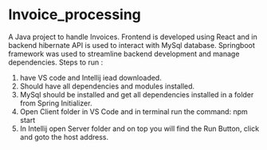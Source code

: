 # Invoice_processing
A Java project to handle Invoices. Frontend is developed using React and in backend  hibernate API is used to interact with MySql database. Springboot framework was used to streamline backend development and manage dependencies.
Steps to run :
1. have VS code and Intellij iead downloaded.
2. Should have all dependencies and modules installed.
3. MySql should be installed and get all dependencies installed in a folder from Spring Initializer.
4. Open Client folder in VS Code and in terminal run the command:
               npm start
5. In Intellij open Server folder and on top you will find the Run Button, click and goto the host address.



